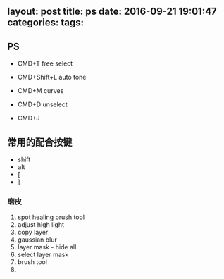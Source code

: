 layout: post
title: ps
date: 2016-09-21 19:01:47
categories:
tags:
---


## PS


* CMD+T free select

* CMD+Shift+L auto tone

* CMD+M  curves
    
* CMD+D unselect

* CMD+J


## 常用的配合按键

* shift
* alt
* [
* ]

### 磨皮

1. spot healing brush tool
2. adjust high light
3. copy layer
4. gaussian blur
5. layer mask - hide all
6. select layer mask 
7. brush tool
8. 


